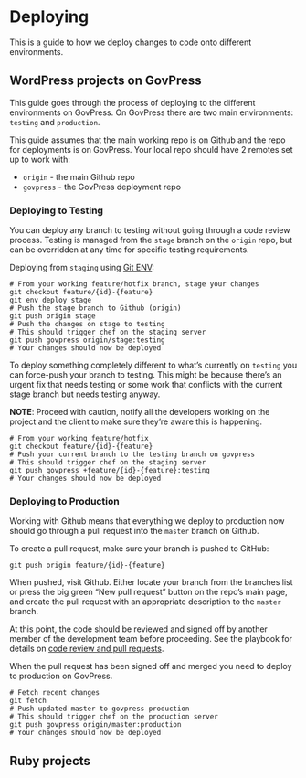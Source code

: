 # Deploying

This is a guide to how we deploy changes to code onto different environments.

## WordPress projects on GovPress

This guide goes through the process of deploying to the different environments on GovPress. On GovPress there are two main environments: `testing` and `production`.

This guide assumes that the main working repo is on Github and the repo for deployments is on GovPress. Your local repo should have 2 remotes set up to work with:
- `origin` - the main Github repo
- `govpress` - the GovPress deployment repo

### Deploying to Testing

You can deploy any branch to testing without going through a code review process. Testing is managed from the `stage`  branch on the `origin` repo, but can be overridden at any time for specific testing requirements. 

Deploying from `staging` using [Git ENV](https://github.com/dxw/playbook/blob/master/guides/git-env.md):

	# From your working feature/hotfix branch, stage your changes
	git checkout feature/{id}-{feature}
	git env deploy stage
	# Push the stage branch to Github (origin)
	git push origin stage
	# Push the changes on stage to testing
	# This should trigger chef on the staging server
	git push govpress origin/stage:testing
	# Your changes should now be deployed

To deploy something completely different to what’s currently on `testing` you can force-push your branch to testing. This might be because there’s an urgent fix that needs testing or some work that conflicts with the current stage branch but needs testing anyway.

**NOTE**: Proceed with caution, notify all the developers working on the project and the client to make sure they’re aware this is happening.

	# From your working feature/hotfix
	git checkout feature/{id}-{feature}
	# Push your current branch to the testing branch on govpress
	# This should trigger chef on the staging server
	git push govpress +feature/{id}-{feature}:testing
	# Your changes should now be deployed

### Deploying to Production

Working with Github means that everything we deploy to production now should go through a pull request into the `master` branch on Github.

To create a pull request, make sure your branch is pushed to GitHub:
		
	git push origin feature/{id}-{feature}

When pushed, visit Github. Either locate your branch from the branches list or press the big green “New pull request” button on the repo’s main page, and create the pull request with an appropriate description to the `master` branch.

At this point, the code should be reviewed and signed off by another member of the development team before proceeding. See the playbook for details on [code review and pull requests](https://github.com/dxw/playbook/blob/master/playbook.md#pull-requests-and-code-reviews).

When the pull request has been signed off and merged you need to deploy to production on GovPress.

	# Fetch recent changes
	git fetch
	# Push updated master to govpress production
	# This should trigger chef on the production server
	git push govpress origin/master:production
	# Your changes should now be deployed

## Ruby projects